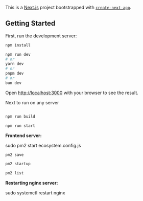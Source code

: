 This is a [Next.js](https://nextjs.org) project bootstrapped with [`create-next-app`](https://github.com/vercel/next.js/tree/canary/packages/create-next-app).

## Getting Started

First, run the development server:

```bash
npm install

npm run dev
# or
yarn dev
# or
pnpm dev
# or
bun dev
```

Open [http://localhost:3000](http://localhost:3000) with your browser to see the result.

Next to run on any server

```bash

npm run build

npm run start
```

**Frontend server:**

sudo pm2 start ecosystem.config.js

```bash
pm2 save

pm2 startup

pm2 list
```
**Restarting nginx  server:**

sudo systemctl restart nginx